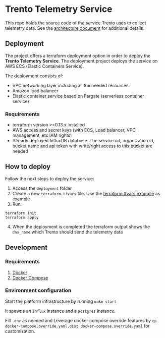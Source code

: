 # Trento Telemetry Service

This repo holds the source code of the service Trento uses to collect telemetry data.
See the [architecture document](./docs/telemetry.md) for additional details.

## Deployment

The project offers a terraform deployment option in order to deploy the __Trento Telemetry Service__.
The deployment project deploys the service on AWS ECS (Elastic Containers Service).

The deployment consists of:
- VPC networking layer including all the needed resources
- Amazon load balancer
- Elastic container service based on Fargate (serverless container service)

### Requirements

- terraform version >=0.13.x installed
- AWS access and secret keys (with ECS, Load balancer, VPC management, etc IAM rights)
- Already deployed InfluxDB database. The service url, organization id, bucket name and api token with write/right access to this bucket are needed

## How to deploy

Follow the next steps to deploy the service:

1. Access the `deployment` folder
2. Create a new `terraform.tfvars` file. Use the [terraform.tfvars.example](deployment/terraform.tfvars.example) as example
3. Run:
```
terraform init
terraform apply
```
4. When the deployment is completed the terraform output shows the `dns_name` which Trento should send the telemetry data

## Development

### Requirements

1. [Docker](https://docs.docker.com/get-docker/)
2. [Docker Compose](https://docs.docker.com/compose/install/)

### Environment configuration

Start the platform infrastructure by running `make start`

It spawns an `influx` instance and a `postgres` instance.

Fill `.env` as needed and Leverage docker compose override features by `cp docker-compose.override.yaml.dist docker-compose.override.yaml` for customization.